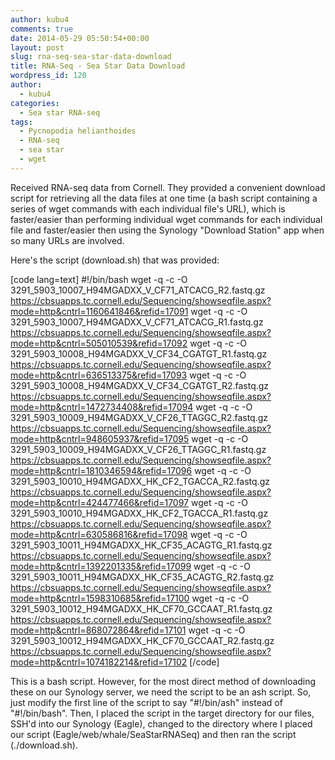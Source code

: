 ```yaml
---
author: kubu4
comments: true
date: 2014-05-29 05:50:54+00:00
layout: post
slug: rna-seq-sea-star-data-download
title: RNA-Seq - Sea Star Data Download
wordpress_id: 120
author:
  - kubu4
categories:
  - Sea star RNA-seq
tags:
  - Pycnopodia helianthoides
  - RNA-seq
  - sea star
  - wget
---
```


Received RNA-seq data from Cornell. They provided a convenient download script for retrieving all the data files at one time (a bash script containing a series of wget commands with each individual file's URL), which is faster/easier than performing individual wget commands for each individual file and faster/easier then using the Synology "Download Station" app when so many URLs are involved.

Here's the script (download.sh) that was provided:

[code lang=text]
#!/bin/bash
wget -q -c -O 3291_5903_10007_H94MGADXX_V_CF71_ATCACG_R2.fastq.gz https://cbsuapps.tc.cornell.edu/Sequencing/showseqfile.aspx?mode=http&cntrl=1160641846&refid=17091
wget -q -c -O 3291_5903_10007_H94MGADXX_V_CF71_ATCACG_R1.fastq.gz https://cbsuapps.tc.cornell.edu/Sequencing/showseqfile.aspx?mode=http&cntrl=505010539&refid=17092
wget -q -c -O 3291_5903_10008_H94MGADXX_V_CF34_CGATGT_R1.fastq.gz https://cbsuapps.tc.cornell.edu/Sequencing/showseqfile.aspx?mode=http&cntrl=636513375&refid=17093
wget -q -c -O 3291_5903_10008_H94MGADXX_V_CF34_CGATGT_R2.fastq.gz https://cbsuapps.tc.cornell.edu/Sequencing/showseqfile.aspx?mode=http&cntrl=1472734408&refid=17094
wget -q -c -O 3291_5903_10009_H94MGADXX_V_CF26_TTAGGC_R2.fastq.gz https://cbsuapps.tc.cornell.edu/Sequencing/showseqfile.aspx?mode=http&cntrl=948605937&refid=17095
wget -q -c -O 3291_5903_10009_H94MGADXX_V_CF26_TTAGGC_R1.fastq.gz https://cbsuapps.tc.cornell.edu/Sequencing/showseqfile.aspx?mode=http&cntrl=1810346594&refid=17096
wget -q -c -O 3291_5903_10010_H94MGADXX_HK_CF2_TGACCA_R2.fastq.gz https://cbsuapps.tc.cornell.edu/Sequencing/showseqfile.aspx?mode=http&cntrl=424477466&refid=17097
wget -q -c -O 3291_5903_10010_H94MGADXX_HK_CF2_TGACCA_R1.fastq.gz https://cbsuapps.tc.cornell.edu/Sequencing/showseqfile.aspx?mode=http&cntrl=630586816&refid=17098
wget -q -c -O 3291_5903_10011_H94MGADXX_HK_CF35_ACAGTG_R1.fastq.gz https://cbsuapps.tc.cornell.edu/Sequencing/showseqfile.aspx?mode=http&cntrl=1392201335&refid=17099
wget -q -c -O 3291_5903_10011_H94MGADXX_HK_CF35_ACAGTG_R2.fastq.gz https://cbsuapps.tc.cornell.edu/Sequencing/showseqfile.aspx?mode=http&cntrl=1598310685&refid=17100
wget -q -c -O 3291_5903_10012_H94MGADXX_HK_CF70_GCCAAT_R1.fastq.gz https://cbsuapps.tc.cornell.edu/Sequencing/showseqfile.aspx?mode=http&cntrl=868072864&refid=17101
wget -q -c -O 3291_5903_10012_H94MGADXX_HK_CF70_GCCAAT_R2.fastq.gz https://cbsuapps.tc.cornell.edu/Sequencing/showseqfile.aspx?mode=http&cntrl=1074182214&refid=17102
[/code]

This is a bash script. However, for the most direct method of downloading these on our Synology server, we need the script to be an ash script. So, just modify the first line of the script to say "#!/bin/ash" instead of "#!/bin/bash". Then, I placed the script in the target directory for our files, SSH'd into our Synology (Eagle), changed to the directory where I placed our script (Eagle/web/whale/SeaStarRNASeq) and then ran the script (./download.sh).

